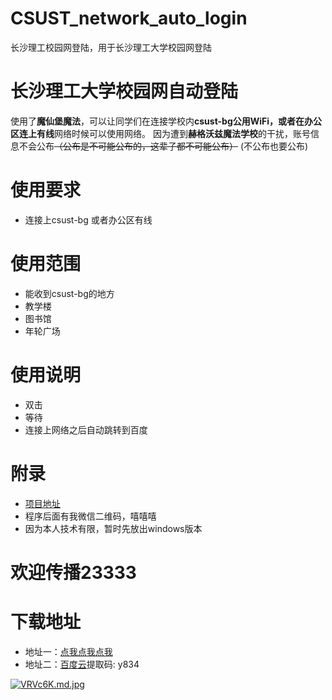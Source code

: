 # CSUST_network_auto_login
长沙理工校园网登陆，用于长沙理工大学校园网登陆
# 长沙理工大学校园网自动登陆
使用了**魔仙堡魔法**，可以让同学们在连接学校内**csust-bg公用WiFi，或者在办公区连上有线**网络时候可以使用网络。
因为遭到**赫格沃兹魔法学校**的干扰，账号信息不会公布~~（公布是不可能公布的，这辈子都不可能公布）~~
(不公布也要公布)
# 使用要求
* 连接上csust-bg 或者办公区有线
# 使用范围
* 能收到csust-bg的地方
* 教学楼
* 图书馆
* 年轮广场
# 使用说明
* 双击
* 等待
* 连接上网络之后自动跳转到百度
# 附录
* [项目地址](https://github.com/linfangzhi/CSUST_network_auto_login/)
* 程序后面有我微信二维码，嘻嘻嘻
* 因为本人技术有限，暂时先放出windows版本
# 欢迎传播23333
# 下载地址
* 地址一：[点我点我点我](https://github.com/linfangzhi/CSUST_network_auto_login/releases/download/1.0/Auto_login.exe)
* 地址二：[百度云](https://pan.baidu.com/s/17iOfHhT0WszBBfXBEdK7Gw)提取码: y834


[![VRVc6K.md.jpg](https://s2.ax1x.com/2019/06/12/VRVc6K.md.jpg)](https://imgchr.com/i/VRVc6K)
